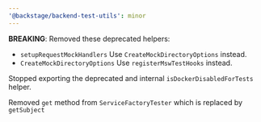```yaml
---
'@backstage/backend-test-utils': minor
---
```


**BREAKING**: Removed these deprecated helpers:

- `setupRequestMockHandlers` Use `CreateMockDirectoryOptions` instead.
- `CreateMockDirectoryOptions` Use `registerMswTestHooks` instead.

Stopped exporting the deprecated and internal `isDockerDisabledForTests` helper.

Removed `get` method from `ServiceFactoryTester` which is replaced by `getSubject`
